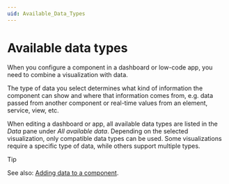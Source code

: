 ```yaml
---
uid: Available_Data_Types
---
```


# Available data types

When you configure a component in a dashboard or low-code app, you need to combine a visualization with data.

The type of data you select determines what kind of information the component can show and where that information comes from, e.g. data passed from another component or real-time values from an element, service, view, etc.

When editing a dashboard or app, all available data types are listed in the *Data* pane under *All available data*. Depending on the selected visualization, only compatible data types can be used. Some visualizations require a specific type of data, while others support multiple types.

> [!TIP]
> See also: [Adding data to a component](xref:Adding_data_to_component).
